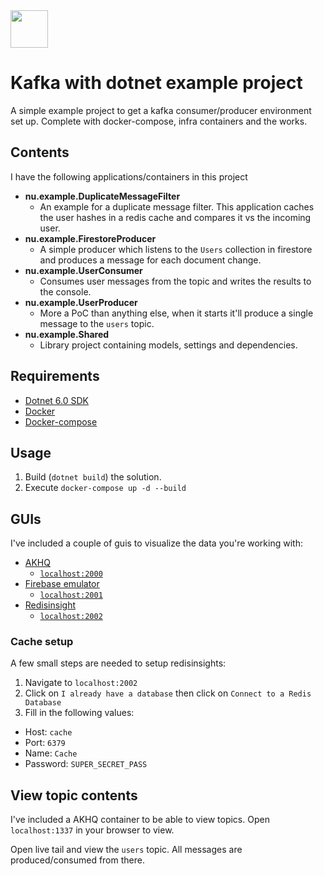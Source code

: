 <img height="60" width="60" src="https://www.explore-group.com/storage/images-processed/w-1500_h-auto_m-fit_s-any__600_470085481.jpeg">

# Kafka with dotnet example project

A simple example project to get a kafka consumer/producer environment set up. Complete with docker-compose, infra containers and the works.

## Contents

I have the following applications/containers in this project

- **nu.example.DuplicateMessageFilter**
  - An example for a duplicate message filter. This application caches the user hashes in a redis cache and compares it vs the incoming user.
- **nu.example.FirestoreProducer**
  - A simple producer which listens to the `Users` collection in firestore and produces a message for each document change.
- **nu.example.UserConsumer**
  - Consumes user messages from the topic and writes the results to the console.
- **nu.example.UserProducer**
  - More a PoC than anything else, when it starts it'll produce a single message to the `users` topic.
- **nu.example.Shared**
  - Library project containing models, settings and dependencies.

## Requirements

- [Dotnet 6.0 SDK](https://dotnet.microsoft.com/en-us/download/dotnet/6.0)
- [Docker](https://www.docker.com/)
- [Docker-compose](https://docs.docker.com/compose/install/)

## Usage

1. Build (`dotnet build`) the solution.
2. Execute `docker-compose up -d --build`

## GUIs

I've included a couple of guis to visualize the data you're working with:

- [AKHQ](https://github.com/tchiotludo/akhq)
  - [`localhost:2000`]("http://localhost:2000")
- [Firebase emulator](https://firebase.google.com/docs/emulator-suite)
  - [`localhost:2001`]("http://localhost:2001")
- [Redisinsight](https://redis.io/docs/stack/insight/)
  - [`localhost:2002`]("http://localhost:2002")

### Cache setup

A few small steps are needed to setup redisinsights:

1. Navigate to `localhost:2002`
2. Click on `I already have a database` then click on `Connect to a Redis Database`
3. Fill in the following values:

- Host: `cache`
- Port: `6379`
- Name: `Cache`
- Password: `SUPER_SECRET_PASS`

## View topic contents

I've included a AKHQ container to be able to view topics. Open `localhost:1337` in your browser to view.

Open live tail and view the `users` topic. All messages are produced/consumed from there.
